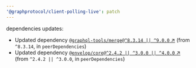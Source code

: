 ```yaml
---
'@graphprotocol/client-polling-live': patch
---
```

dependencies updates:
  - Updated dependency [`@graphql-tools/merge@^8.3.14 || ^9.0.0` ↗︎](https://www.npmjs.com/package/@graphql-tools/merge/v/8.3.14) (from `^8.3.14`, in `peerDependencies`)
  - Updated dependency [`@envelop/core@^2.4.2 || ^3.0.0 || ^4.0.0` ↗︎](https://www.npmjs.com/package/@envelop/core/v/2.4.2) (from `^2.4.2 || ^3.0.0`, in `peerDependencies`)
